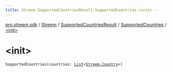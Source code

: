 ```yaml
---
title: Streem.SupportedCountriesResult.SupportedCountries.<init> - 
---
```


[pro.streem.sdk](../../../index.html) / [Streem](../../index.html) / [SupportedCountriesResult](../index.html) / [SupportedCountries](index.html) / [&lt;init&gt;](./-init-.html)

# &lt;init&gt;

`SupportedCountries(countries: `[`List`](https://kotlinlang.org/api/latest/jvm/stdlib/kotlin.collections/-list/index.html)`<`[`Streem.Country`](../../-country/index.html)`>)`
